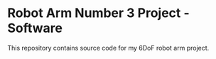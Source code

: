 # Robot Arm Number 3 Project - Software

This repository contains source code for my 6DoF robot arm project.